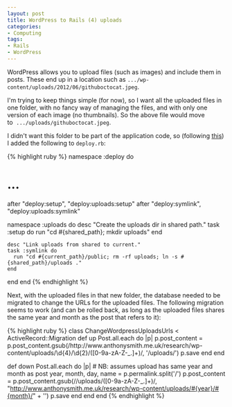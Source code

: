 ```yaml
---
layout: post
title: WordPress to Rails (4) uploads
categories:
- Computing
tags:
- Rails
- WordPress
---
```

WordPress allows you to upload files (such as images) and include them in posts. These end up in a location such as <code>.../wp-content/uploads/2012/06/githuboctocat.jpeg</code>.

I'm trying to keep things simple (for now), so I want all the uploaded files in one folder, with no fancy way of managing the files, and with only one version of each image (no thumbnails). So the above file would move to  <code>.../uploads/githuboctocat.jpeg</code>.

I didn't want this folder to be part of the application code, so (following <a href="http://stackoverflow.com/questions/1287342/is-it-safe-to-use-capistrano">this</a>) I added the following to <code>deploy.rb</code>:

{% highlight ruby %}
namespace :deploy do
  # ...
  after "deploy:setup", "deploy:uploads:setup"
  after "deploy:symlink", "deploy:uploads:symlink"

  namespace :uploads do
    desc "Create the uploads dir in shared path."
    task :setup do
      run "cd #{shared_path}; mkdir uploads"
    end

    desc "Link uploads from shared to current."
    task :symlink do
      run "cd #{current_path}/public; rm -rf uploads; ln -s #{shared_path}/uploads ."
    end
  end
end
{% endhighlight %}

Next, with the uploaded files in that new folder, the database needed to be migrated to change the URLs for the uploaded files. The following migration seems to work (and can be rolled back, as long as the uploaded files shares the same year and month as the post that refers to it):

{% highlight ruby %}
class ChangeWordpressUploadsUrls < ActiveRecord::Migration
  def up
    Post.all.each do |p|
      p.post_content = p.post_content.gsub(/http:\/\/www\.anthonysmith\.me\.uk\/research\/wp-content\/uploads\/\d{4}\/\d{2}\/([0-9a-zA-Z\-_.]+)/, '/uploads/')
      p.save
    end
  end

  def down
    Post.all.each do |p|
      # NB: assumes upload has same year and month as post
      year, month, day, name = p.permalink.split('/')
      p.post_content = p.post_content.gsub(/\/uploads\/([0-9a-zA-Z\-_.]+)/, "http://www.anthonysmith.me.uk/research/wp-content/uploads/#{year}/#{month}/" + '')
      p.save
    end
  end
end
{% endhighlight %}